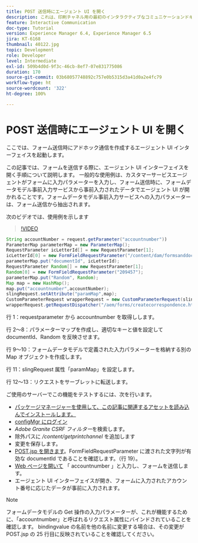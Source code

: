 ```yaml
---
title: POST 送信時にエージェント UI を開く
description: これは、印刷チャネル用の最初のインタラクティブなコミュニケーションドキュメントを作成するためのマルチステップチュートリアルの第 11 部です。 ここでは、フォーム送信時にアドホック通信を作成するエージェント UI インターフェイスを起動します。
feature: Interactive Communication
doc-type: Tutorial
version: Experience Manager 6.4, Experience Manager 6.5
jira: KT-6168
thumbnail: 40122.jpg
topic: Development
role: Developer
level: Intermediate
exl-id: 509b4d0d-9f3c-46cb-8ef7-07e831775086
duration: 170
source-git-commit: 03b68057748892c757e0b5315d3a41d0a2e4fc79
workflow-type: ht
source-wordcount: '322'
ht-degree: 100%

---
```


# POST 送信時にエージェント UI を開く

ここでは、フォーム送信時にアドホック通信を作成するエージェント UI インターフェイスを起動します。

この記事では、フォームを送信する際に、エージェント UI インターフェイスを開く手順について説明します。 一般的な使用例は、カスタマーサービスエージェントがフォームに入力パラメーターを入力し、フォーム送信時に、フォームデータモデル事前入力サービスから事前入力されたデータでエージェント UI が開かれることです。フォームデータモデル事前入力サービスへの入力パラメーターは、フォーム送信から抽出されます。

次のビデオでは、使用例を示します

>[!VIDEO](https://video.tv.adobe.com/v/328989?quality=12&learn=on&captions=jpn)

```java
String accountNumber = request.getParameter("accountnumber"))
ParameterMap parameterMap = new ParameterMap();
RequestParameter icLetterId[] = new RequestParameter[1];
icLetterId[0] = new FormFieldRequestParameter("/content/dam/formsanddocuments/retirementstatementprint");
parameterMap.put("documentId", icLetterId);
RequestParameter Random[] = new RequestParameter[1];
Random[0] = new FormFieldRequestParameter("209457");
parameterMap.put("Random", Random);
Map map = new HashMap();
map.put("accountnumber",accountNumber);
slingRequest.setAttribute("paramMap",map);
CustomParameterRequest wrapperRequest = new CustomParameterRequest(slingRequest,parameterMap,"GET");
wrapperRequest.getRequestDispatcher("/aem/forms/createcorrespondence.html").include(wrapperRequest, response);
```

行 1：requestparameter から accountnumber を取得しします。

行 2～8：パラメーターマップを作成し、適切なキーと値を設定して documentId、Random を反映させます。

行 9～10：フォームデータモデルで定義された入力パラメーターを格納する別の Map オブジェクトを作成します。

行 11：slingRequest 属性「paramMap」を設定します。

行 12～13：リクエストをサーブレットに転送します。

ご使用のサーバーでこの機能をテストするには、次を行います。

* [パッケージマネージャーを使用して、この記事に関連するアセットを読み込んでインストールします。](assets/launch-agent-ui.zip)
* [configMgr にログイン](http://localhost:4502/system/console/configMgr)
* _Adobe Granite CSRF フィルター_&#x200B;を検索します。
* 除外パスに _/content/getprintchannel_ を追加します
* 変更を保存します。
* [POST.jsp を開きます](http://localhost:4502/apps/AEMForms/openprintchannel/POST.jsp)。FormFieldRequestParameter に渡された文字列が有効な documentId であることを確認します。（行 19）。
* [Web ページを開いて](http://localhost:4502/content/OpenPrintChannel.html) 「 accountnumber 」と入力し、フォームを送信します。
* エージェント UI インターフェイスが開き、フォームに入力されたアカウント番号に応じたデータが事前に入力されます。

>[!NOTE]
>
>フォームデータモデルの Get 操作の入力パラメーターが、これが機能するために、「accountnumber」と呼ばれるリクエスト属性にバインドされていることを確認します。 bindingvalue の名前を他の名前に変更する場合は、その変更が POST.jsp の 25 行目に反映されていることを確認してください。

